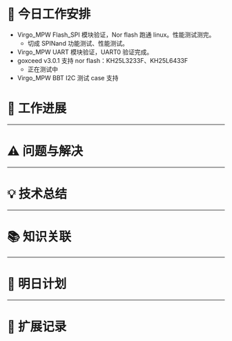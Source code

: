 



# **🔧 今日工作安排**
- Virgo_MPW Flash_SPI 模块验证，Nor flash 跑通 linux。性能测试测完。
	- 切成 SPINand 功能测试、性能测试。
- Virgo_MPW UART 模块验证，UART0 验证完成。
- goxceed v3.0.1 支持 nor flash：KH25L3233F、KH25L6433F
	- 正在测试中
- Virgo_MPW BBT I2C 测试 case 支持


# **📌 工作进展**



---

# **⚠️ 问题与解决**


---

# **💡 技术总结**


---

# **📚 知识关联**


---
# **📌 明日计划**


---

# **💬 扩展记录**



